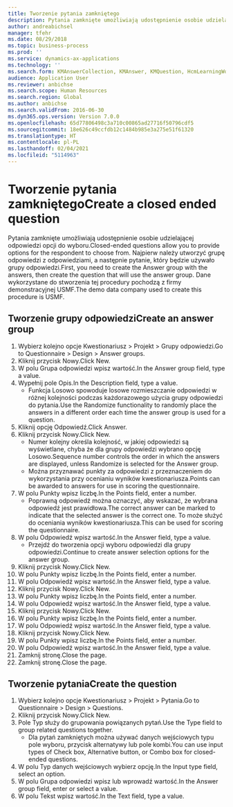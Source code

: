 ```yaml
---
title: Tworzenie pytania zamkniętego
description: Pytania zamknięte umożliwiają udostępnienie osobie udzielającej odpowiedzi opcji do wyboru.
author: andreabichsel
manager: tfehr
ms.date: 08/29/2018
ms.topic: business-process
ms.prod: ''
ms.service: dynamics-ax-applications
ms.technology: ''
ms.search.form: KMAnswerCollection, KMAnswer, KMQuestion, HcmLearningWorkspace
audience: Application User
ms.reviewer: anbichse
ms.search.scope: Human Resources
ms.search.region: Global
ms.author: anbichse
ms.search.validFrom: 2016-06-30
ms.dyn365.ops.version: Version 7.0.0
ms.openlocfilehash: 65d77806498c3a710c00865ad27716f50796cdf5
ms.sourcegitcommit: 18e626c49ccfdb12c1484b985e3a275e51f61320
ms.translationtype: HT
ms.contentlocale: pl-PL
ms.lasthandoff: 02/04/2021
ms.locfileid: "5114963"
---
```

# <a name="create-a-closed-ended-question"></a><span data-ttu-id="2f531-103">Tworzenie pytania zamkniętego</span><span class="sxs-lookup"><span data-stu-id="2f531-103">Create a closed ended question</span></span>



<span data-ttu-id="2f531-104">Pytania zamknięte umożliwiają udostępnienie osobie udzielającej odpowiedzi opcji do wyboru.</span><span class="sxs-lookup"><span data-stu-id="2f531-104">Closed-ended questions allow you to provide options for the respondent to choose from.</span></span> <span data-ttu-id="2f531-105">Najpierw należy utworzyć grupę odpowiedzi z odpowiedziami, a następnie pytanie, który będzie używało grupy odpowiedzi.</span><span class="sxs-lookup"><span data-stu-id="2f531-105">First, you need to create the Answer group with the answers, then create the question that will use the answer group.</span></span> <span data-ttu-id="2f531-106">Dane wykorzystane do stworzenia tej procedury pochodzą z firmy demonstracyjnej USMF.</span><span class="sxs-lookup"><span data-stu-id="2f531-106">The demo data company used to create this procedure is USMF.</span></span>


## <a name="create-an-answer-group"></a><span data-ttu-id="2f531-107">Tworzenie grupy odpowiedzi</span><span class="sxs-lookup"><span data-stu-id="2f531-107">Create an answer group</span></span>
1. <span data-ttu-id="2f531-108">Wybierz kolejno opcje Kwestionariusz > Projekt > Grupy odpowiedzi.</span><span class="sxs-lookup"><span data-stu-id="2f531-108">Go to Questionnaire > Design > Answer groups.</span></span>
2. <span data-ttu-id="2f531-109">Kliknij przycisk Nowy.</span><span class="sxs-lookup"><span data-stu-id="2f531-109">Click New.</span></span>
3. <span data-ttu-id="2f531-110">W polu Grupa odpowiedzi wpisz wartość.</span><span class="sxs-lookup"><span data-stu-id="2f531-110">In the Answer group field, type a value.</span></span>
4. <span data-ttu-id="2f531-111">Wypełnij pole Opis.</span><span class="sxs-lookup"><span data-stu-id="2f531-111">In the Description field, type a value.</span></span>
    * <span data-ttu-id="2f531-112">Funkcja Losowo spowoduje losowe rozmieszczanie odpowiedzi w różnej kolejności podczas każdorazowego użycia grupy odpowiedzi do pytania.</span><span class="sxs-lookup"><span data-stu-id="2f531-112">Use the Randomize functionality to randomly place the answers in a different order each time the answer group is used for a question.</span></span>  
5. <span data-ttu-id="2f531-113">Kliknij opcję Odpowiedź.</span><span class="sxs-lookup"><span data-stu-id="2f531-113">Click Answer.</span></span>
6. <span data-ttu-id="2f531-114">Kliknij przycisk Nowy.</span><span class="sxs-lookup"><span data-stu-id="2f531-114">Click New.</span></span>
    * <span data-ttu-id="2f531-115">Numer kolejny określa kolejność, w jakiej odpowiedzi są wyświetlane, chyba że dla grupy odpowiedzi wybrano opcję Losowo.</span><span class="sxs-lookup"><span data-stu-id="2f531-115">Sequence number controls the order in which the answers are displayed, unless Randomize is selected for the Answer group.</span></span>  
    * <span data-ttu-id="2f531-116">Można przyznawać punkty za odpowiedzi z przeznaczeniem do wykorzystania przy ocenianiu wyników kwestionariusza.</span><span class="sxs-lookup"><span data-stu-id="2f531-116">Points can be awarded to answers for use in scoring the questionnaire.</span></span>  
7. <span data-ttu-id="2f531-117">W polu Punkty wpisz liczbę.</span><span class="sxs-lookup"><span data-stu-id="2f531-117">In the Points field, enter a number.</span></span>
    * <span data-ttu-id="2f531-118">Poprawną odpowiedź można oznaczyć, aby wskazać, że wybrana odpowiedź jest prawidłowa.</span><span class="sxs-lookup"><span data-stu-id="2f531-118">The correct answer can be marked to indicate that the selected answer is the correct one.</span></span> <span data-ttu-id="2f531-119">To może służyć do oceniania wyników kwestionariusza.</span><span class="sxs-lookup"><span data-stu-id="2f531-119">This can be used for scoring the questionnaire.</span></span>  
8. <span data-ttu-id="2f531-120">W polu Odpowiedź wpisz wartość.</span><span class="sxs-lookup"><span data-stu-id="2f531-120">In the Answer field, type a value.</span></span>
    * <span data-ttu-id="2f531-121">Przejdź do tworzenia opcji wyboru odpowiedzi dla grupy odpowiedzi.</span><span class="sxs-lookup"><span data-stu-id="2f531-121">Continue to create answer selection options for the answer group.</span></span>  
9. <span data-ttu-id="2f531-122">Kliknij przycisk Nowy.</span><span class="sxs-lookup"><span data-stu-id="2f531-122">Click New.</span></span>
10. <span data-ttu-id="2f531-123">W polu Punkty wpisz liczbę.</span><span class="sxs-lookup"><span data-stu-id="2f531-123">In the Points field, enter a number.</span></span>
11. <span data-ttu-id="2f531-124">W polu Odpowiedź wpisz wartość.</span><span class="sxs-lookup"><span data-stu-id="2f531-124">In the Answer field, type a value.</span></span>
12. <span data-ttu-id="2f531-125">Kliknij przycisk Nowy.</span><span class="sxs-lookup"><span data-stu-id="2f531-125">Click New.</span></span>
13. <span data-ttu-id="2f531-126">W polu Punkty wpisz liczbę.</span><span class="sxs-lookup"><span data-stu-id="2f531-126">In the Points field, enter a number.</span></span>
14. <span data-ttu-id="2f531-127">W polu Odpowiedź wpisz wartość.</span><span class="sxs-lookup"><span data-stu-id="2f531-127">In the Answer field, type a value.</span></span>
15. <span data-ttu-id="2f531-128">Kliknij przycisk Nowy.</span><span class="sxs-lookup"><span data-stu-id="2f531-128">Click New.</span></span>
16. <span data-ttu-id="2f531-129">W polu Punkty wpisz liczbę.</span><span class="sxs-lookup"><span data-stu-id="2f531-129">In the Points field, enter a number.</span></span>
17. <span data-ttu-id="2f531-130">W polu Odpowiedź wpisz wartość.</span><span class="sxs-lookup"><span data-stu-id="2f531-130">In the Answer field, type a value.</span></span>
18. <span data-ttu-id="2f531-131">Kliknij przycisk Nowy.</span><span class="sxs-lookup"><span data-stu-id="2f531-131">Click New.</span></span>
19. <span data-ttu-id="2f531-132">W polu Punkty wpisz liczbę.</span><span class="sxs-lookup"><span data-stu-id="2f531-132">In the Points field, enter a number.</span></span>
20. <span data-ttu-id="2f531-133">W polu Odpowiedź wpisz wartość.</span><span class="sxs-lookup"><span data-stu-id="2f531-133">In the Answer field, type a value.</span></span>
21. <span data-ttu-id="2f531-134">Zamknij stronę.</span><span class="sxs-lookup"><span data-stu-id="2f531-134">Close the page.</span></span>
22. <span data-ttu-id="2f531-135">Zamknij stronę.</span><span class="sxs-lookup"><span data-stu-id="2f531-135">Close the page.</span></span>

## <a name="create-the-question"></a><span data-ttu-id="2f531-136">Tworzenie pytania</span><span class="sxs-lookup"><span data-stu-id="2f531-136">Create the question</span></span>
1. <span data-ttu-id="2f531-137">Wybierz kolejno opcje Kwestionariusz > Projekt > Pytania.</span><span class="sxs-lookup"><span data-stu-id="2f531-137">Go to Questionnaire > Design > Questions.</span></span>
2. <span data-ttu-id="2f531-138">Kliknij przycisk Nowy.</span><span class="sxs-lookup"><span data-stu-id="2f531-138">Click New.</span></span>
3. <span data-ttu-id="2f531-139">Pole Typ służy do grupowania powiązanych pytań.</span><span class="sxs-lookup"><span data-stu-id="2f531-139">Use the Type field to group related questions together.</span></span>
    * <span data-ttu-id="2f531-140">Dla pytań zamkniętych można używać danych wejściowych typu pole wyboru, przycisk alternatywy lub pole kombi.</span><span class="sxs-lookup"><span data-stu-id="2f531-140">You can use input types of Check box, Alternative button, or Combo box for closed-ended questions.</span></span>  
4. <span data-ttu-id="2f531-141">W polu Typ danych wejściowych wybierz opcję.</span><span class="sxs-lookup"><span data-stu-id="2f531-141">In the Input type field, select an option.</span></span>
5. <span data-ttu-id="2f531-142">W polu Grupa odpowiedzi wpisz lub wprowadź wartość.</span><span class="sxs-lookup"><span data-stu-id="2f531-142">In the Answer group field, enter or select a value.</span></span>
6. <span data-ttu-id="2f531-143">W polu Tekst wpisz wartość.</span><span class="sxs-lookup"><span data-stu-id="2f531-143">In the Text field, type a value.</span></span>

